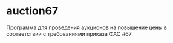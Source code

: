 # auction67
Программа для проведения аукционов на повышение цены в соответствии с требованиями приказа ФАС #67